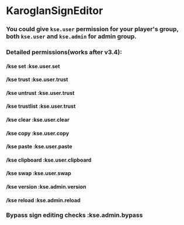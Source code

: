 # KaroglanSignEditor

### You could give `kse.user` permission for your player's group, both `kse.user` and `kse.admin` for admin group.

### Detailed permissions(works after v3.4):

#### /kse set         :kse.user.set

#### /kse trust       :kse.user.trust

#### /kse untrust       :kse.user.trust

#### /kse trustlist       :kse.user.trust

#### /kse clear       :kse.user.clear

#### /kse copy        :kse.user.copy

#### /kse paste       :kse.user.paste

#### /kse clipboard   :kse.user.clipboard

#### /kse swap        :kse.user.swap

#### /kse version     :kse.admin.version

#### /kse reload     :kse.admin.reload

### Bypass sign editing checks      :kse.admin.bypass

